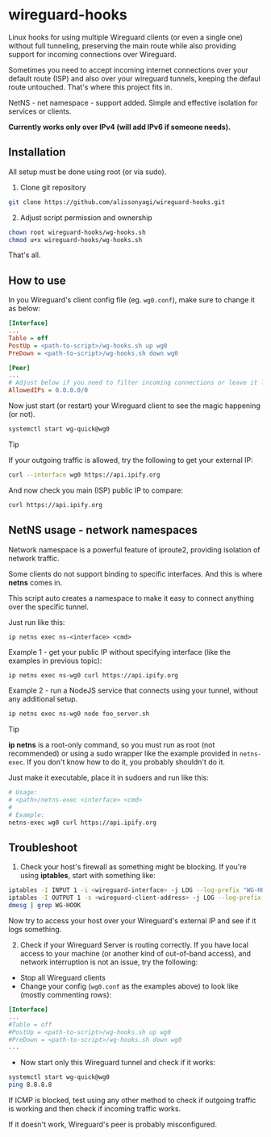 # wireguard-hooks
Linux hooks for using multiple Wireguard clients (or even a single one) without full tunneling, preserving the main route while also providing support for incoming connections over Wireguard.

Sometimes you need to accept incoming internet connections over your default route (ISP) and also over your wireguard tunnels, keeping the defaul route untouched. That's where this project fits in.

NetNS - net namespace - support added. Simple and effective isolation for services or clients.

**Currently works only over IPv4 (will add IPv6 if someone needs).**

## Installation
All setup must be done using root (or via sudo).

1. Clone git repository
```bash
git clone https://github.com/alissonyagi/wireguard-hooks.git
```
2. Adjust script permission and ownership
```bash
chown root wireguard-hooks/wg-hooks.sh
chmod u+x wireguard-hooks/wg-hooks.sh
```

That's all.

## How to use

In you Wireguard's client config file (eg. `wg0.conf`), make sure to change it as below:

```ini
[Interface]
...
Table = off
PostUp = <path-to-script>/wg-hooks.sh up wg0
PreDown = <path-to-script>/wg-hooks.sh down wg0

[Peer]
...
# Adjust below if you need to filter incoming connections or leave it like this to accept from any
AllowedIPs = 0.0.0.0/0
```

Now just start (or restart) your Wireguard client to see the magic happening (or not).

```bash
systemctl start wg-quick@wg0
```

> [!TIP]
> If your outgoing traffic is allowed, try the following to get your external IP:
> ```bash
> curl --interface wg0 https://api.ipify.org
> ```
> And now check you main (ISP) public IP to compare:
> ```bash
> curl https://api.ipify.org
> ```

## NetNS usage - network namespaces
Network namespace is a powerful feature of iproute2, providing isolation of network traffic.

Some clients do not support binding to specific interfaces. And this is where **netns** comes in.

This script auto creates a namespace to make it easy to connect anything over the specific tunnel.

Just run like this:
```
ip netns exec ns-<interface> <cmd>
```

Example 1 - get your public IP without specifying interface (like the examples in previous topic):
```bash
ip netns exec ns-wg0 curl https://api.ipify.org
```

Example 2 - run a NodeJS service that connects using your tunnel, without any additional setup.
```bash
ip netns exec ns-wg0 node foo_server.sh
```

> [!TIP]
> **ip netns** is a root-only command, so you must run as root (not recommended) or using a sudo wrapper like the example provided in `netns-exec`.
> If you don't know how to do it, you probably shouldn't do it.
>
> Just make it executable, place it in sudoers and run like this:
```bash
# Usage:
# <path>/netns-exec <interface> <cmd>
#
# Example:
netns-exec wg0 curl https://api.ipify.org
```

## Troubleshoot

1. Check your host's firewall as something might be blocking. If you're using **iptables**, start with something like:
  ```bash
  iptables -I INPUT 1 -i <wireguard-interface> -j LOG --log-prefix "WG-HOOK-INPUT: "
  iptables -I OUTPUT 1 -s <wireguard-client-address> -j LOG --log-prefix "WG-HOOK-OUTPUT: "
  dmesg | grep WG-HOOK
  ```

  Now try to access your host over your Wireguard's external IP and see if it logs something.

2. Check if your Wireguard Server is routing correctly.
  If you have local access to your machine (or another kind of out-of-band access), and network interruption is not an issue, try the following:

  - Stop all Wireguard clients
  - Change your config (`wg0.conf` as the examples above) to look like (mostly commenting rows):
  ```ini
  [Interface]
  ...
  #Table = off
  #PostUp = <path-to-script>/wg-hooks.sh up wg0
  #PreDown = <path-to-script>/wg-hooks.sh down wg0
  ...
  ```
  - Now start only this Wireguard tunnel and check if it works:
  ```bash
  systemctl start wg-quick@wg0
  ping 8.8.8.8
  ```
  If ICMP is blocked, test using any other method to check if outgoing traffic is working and then check if incoming traffic works.

  If it doesn't work, Wireguard's peer is probably misconfigured.


